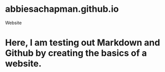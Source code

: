 # abbiesachapman.github.io
Website
# Here, I am testing out Markdown and Github by creating the basics of a website.
